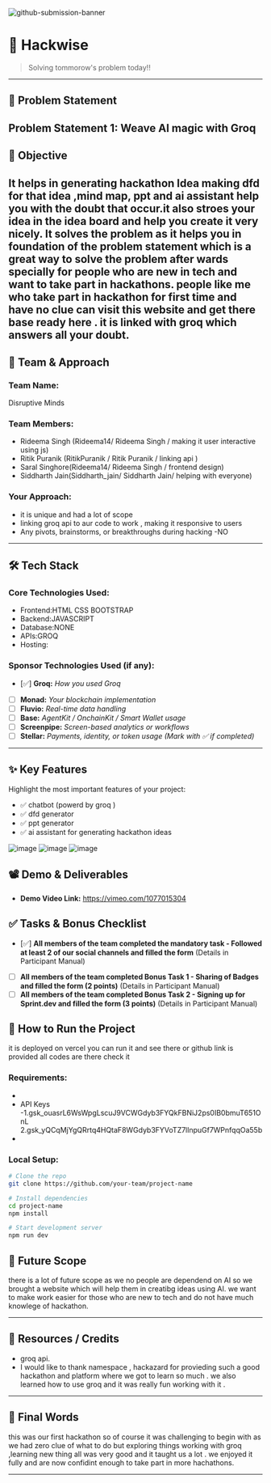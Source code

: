 ![github-submission-banner](https://github.com/user-attachments/assets/a1493b84-e4e2-456e-a791-ce35ee2bcf2f)

# 🚀 Hackwise

> Solving tommorow's problem today!!

---

## 📌 Problem Statement


Problem Statement 1: Weave AI magic with Groq
---

## 🎯 Objective

It helps in generating hackathon Idea making dfd for that idea ,mind map, ppt and ai assistant help you with the doubt that occur.it also stroes your idea in the idea board and help you create it very nicely.
It solves the problem as it helps you in foundation of the problem statement which is a great way to solve the problem after wards specially for people who are new in tech and want to take part in hackathons.
people like me who take part in hackathon for first time and have no clue can visit this website and get there base ready here .
it is linked with groq which answers all your doubt.
---

## 🧠 Team & Approach

### Team Name:  
Disruptive Minds

### Team Members:  
- Rideema Singh (Rideema14/ Rideema Singh / making it user interactive using js)  
- Ritik Puranik  (RitikPuranik / Ritik Puranik / linking api )   
- Saral Singhore(Rideema14/ Rideema Singh /  frontend design)  
- Siddharth Jain(Siddharth_jain/ Siddharth Jain/ helping with everyone)  


### Your Approach:  
- it is unique and had a lot of scope
- linking groq api to aur code to work , making it responsive to users  
- Any pivots, brainstorms, or breakthroughs during hacking -NO  

---

## 🛠️ Tech Stack

### Core Technologies Used:
- Frontend:HTML CSS BOOTSTRAP
- Backend:JAVASCRIPT
- Database:NONE
- APIs:GROQ
- Hosting:

### Sponsor Technologies Used (if any):
- [✅] **Groq:** _How you used Groq_  
- [ ] **Monad:** _Your blockchain implementation_  
- [ ] **Fluvio:** _Real-time data handling_  
- [ ] **Base:** _AgentKit / OnchainKit / Smart Wallet usage_  
- [ ] **Screenpipe:** _Screen-based analytics or workflows_  
- [ ] **Stellar:** _Payments, identity, or token usage_
*(Mark with ✅ if completed)*
---

## ✨ Key Features

Highlight the most important features of your project:

- ✅ chatbot (powerd by groq )
- ✅ dfd generator 
- ✅ ppt generator
- ✅ ai assistant for generating hackathon ideas 

![image](https://github.com/user-attachments/assets/c19757ef-a183-47cd-a501-eebca9943579)
![image](https://github.com/user-attachments/assets/ac540ad0-9a91-487a-98fc-d93612120e3a)
![image](https://github.com/user-attachments/assets/6f43f73c-9909-456b-a1f9-b471cf03f161)




## 📽️ Demo & Deliverables

- **Demo Video Link:**  https://vimeo.com/1077015304

## ✅ Tasks & Bonus Checklist

- [✅] **All members of the team completed the mandatory task - Followed at least 2 of our social channels and filled the form** (Details in Participant Manual)  
- [ ] **All members of the team completed Bonus Task 1 - Sharing of Badges and filled the form (2 points)**  (Details in Participant Manual)
- [ ] **All members of the team completed Bonus Task 2 - Signing up for Sprint.dev and filled the form (3 points)**  (Details in Participant Manual)
## 🧪 How to Run the Project
it is deployed on vercel you can run it and see there or github link is provided all codes are there check it
### Requirements:
- 
- API Keys -1.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
            2.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
- 

### Local Setup:
```bash
# Clone the repo
git clone https://github.com/your-team/project-name

# Install dependencies
cd project-name
npm install

# Start development server
npm run dev
```

## 🧬 Future Scope

there is a lot of future scope as we no people are dependend on AI so we brought a website which will help them in creatibg ideas using AI.
we want to make work easier for those who are new to tech and do not have much knowlege of hackathon.

---

## 📎 Resources / Credits

- groq api.
-  I would  like to thank namespace , hackazard for provieding such a good hackathon and platform where we got to learn so much . we also learned how to use groq and it was really fun working with it .

---

## 🏁 Final Words

this was our first hackathon so of course  it was challenging to begin with as we had zero clue of what to do but exploring things working with groq ,learning new thing all was very good and it taught us a lot . we enjoyed it fully and are now confidint enough to take part in more hachathons.

---
